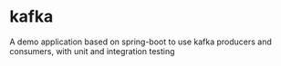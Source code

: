 # kafka
A demo application based on spring-boot to use kafka producers and consumers, with unit and integration testing

